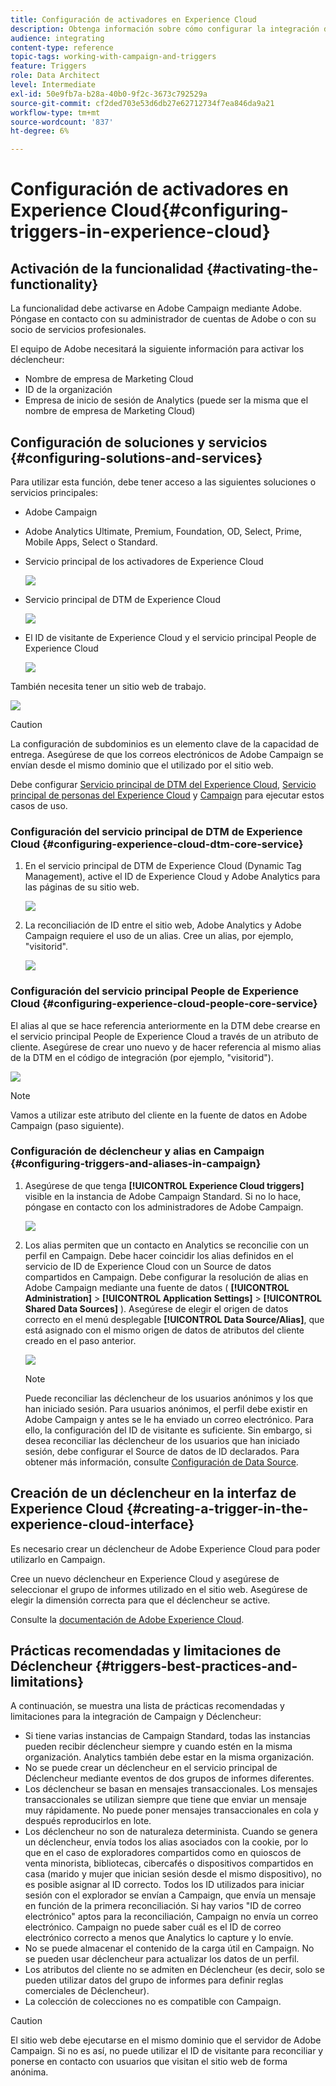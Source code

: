 ```yaml
---
title: Configuración de activadores en Experience Cloud
description: Obtenga información sobre cómo configurar la integración de Adobe Experience Cloud Triggers para que empiece a enviar envíos personalizados a sus clientes en función de sus comportamientos anteriores.
audience: integrating
content-type: reference
topic-tags: working-with-campaign-and-triggers
feature: Triggers
role: Data Architect
level: Intermediate
exl-id: 50e9fb7a-b28a-40b0-9f2c-3673c792529a
source-git-commit: cf2ded703e53d6db27e62712734f7ea846da9a21
workflow-type: tm+mt
source-wordcount: '837'
ht-degree: 6%

---
```


# Configuración de activadores en Experience Cloud{#configuring-triggers-in-experience-cloud}

## Activación de la funcionalidad {#activating-the-functionality}

La funcionalidad debe activarse en Adobe Campaign mediante Adobe. Póngase en contacto con su administrador de cuentas de Adobe o con su socio de servicios profesionales.

El equipo de Adobe necesitará la siguiente información para activar los déclencheur:

* Nombre de empresa de Marketing Cloud
* ID de la organización
* Empresa de inicio de sesión de Analytics (puede ser la misma que el nombre de empresa de Marketing Cloud)

## Configuración de soluciones y servicios {#configuring-solutions-and-services}

Para utilizar esta función, debe tener acceso a las siguientes soluciones o servicios principales:

* Adobe Campaign
* Adobe Analytics Ultimate, Premium, Foundation, OD, Select, Prime, Mobile Apps, Select o Standard.
* Servicio principal de los activadores de Experience Cloud

  ![](assets/trigger_uc_prereq_1.png)

* Servicio principal de DTM de Experience Cloud

  ![](assets/trigger_uc_prereq_2.png)

* El ID de visitante de Experience Cloud y el servicio principal People de Experience Cloud

  ![](assets/trigger_uc_prereq_3.png)

También necesita tener un sitio web de trabajo.

![](assets/trigger_uc_prereq_4.png)

>[!CAUTION]
>
>La configuración de subdominios es un elemento clave de la capacidad de entrega. Asegúrese de que los correos electrónicos de Adobe Campaign se envían desde el mismo dominio que el utilizado por el sitio web.

Debe configurar [Servicio principal de DTM del Experience Cloud](#configuring-experience-cloud-dtm-core-service), [Servicio principal de personas del Experience Cloud](#configuring-experience-cloud-people-core-service) y [Campaign](#configuring-triggers-and-aliases-in-campaign) para ejecutar estos casos de uso.

### Configuración del servicio principal de DTM de Experience Cloud {#configuring-experience-cloud-dtm-core-service}

1. En el servicio principal de DTM de Experience Cloud (Dynamic Tag Management), active el ID de Experience Cloud y Adobe Analytics para las páginas de su sitio web.

   ![](assets/trigger_uc_conf_1.png)

1. La reconciliación de ID entre el sitio web, Adobe Analytics y Adobe Campaign requiere el uso de un alias. Cree un alias, por ejemplo, &quot;visitorid&quot;.

   ![](assets/trigger_uc_conf_2.png)

### Configuración del servicio principal People de Experience Cloud {#configuring-experience-cloud-people-core-service}

El alias al que se hace referencia anteriormente en la DTM debe crearse en el servicio principal People de Experience Cloud a través de un atributo de cliente. Asegúrese de crear uno nuevo y de hacer referencia al mismo alias de la DTM en el código de integración (por ejemplo, &quot;visitorid&quot;).

![](assets/trigger_uc_conf_3.png)

>[!NOTE]
>
>Vamos a utilizar este atributo del cliente en la fuente de datos en Adobe Campaign (paso siguiente).

### Configuración de déclencheur y alias en Campaign {#configuring-triggers-and-aliases-in-campaign}

1. Asegúrese de que tenga **[!UICONTROL Experience Cloud triggers]** visible en la instancia de Adobe Campaign Standard. Si no lo hace, póngase en contacto con los administradores de Adobe Campaign.

   ![](assets/remarketing_1.png)

1. Los alias permiten que un contacto en Analytics se reconcilie con un perfil en Campaign. Debe hacer coincidir los alias definidos en el servicio de ID de Experience Cloud con un Source de datos compartidos en Campaign. Debe configurar la resolución de alias en Adobe Campaign mediante una fuente de datos ( **[!UICONTROL Administration]** > **[!UICONTROL Application Settings]** > **[!UICONTROL Shared Data Sources]** ). Asegúrese de elegir el origen de datos correcto en el menú desplegable **[!UICONTROL Data Source/Alias]**, que está asignado con el mismo origen de datos de atributos del cliente creado en el paso anterior.

   ![](assets/trigger_uc_conf_5.png)

   >[!NOTE]
   >
   >Puede reconciliar las déclencheur de los usuarios anónimos y los que han iniciado sesión. Para usuarios anónimos, el perfil debe existir en Adobe Campaign y antes se le ha enviado un correo electrónico. Para ello, la configuración del ID de visitante es suficiente. Sin embargo, si desea reconciliar las déclencheur de los usuarios que han iniciado sesión, debe configurar el Source de datos de ID declarados. Para obtener más información, consulte [Configuración de Data Source](../../integrating/using/integration-with-audience-manager-or-people-core-service.md#step-2--configure-the-data-sources).

## Creación de un déclencheur en la interfaz de Experience Cloud {#creating-a-trigger-in-the-experience-cloud-interface}

Es necesario crear un déclencheur de Adobe Experience Cloud para poder utilizarlo en Campaign.

Cree un nuevo déclencheur en Experience Cloud y asegúrese de seleccionar el grupo de informes utilizado en el sitio web. Asegúrese de elegir la dimensión correcta para que el déclencheur se active.

Consulte la [documentación de Adobe Experience Cloud](https://experienceleague.adobe.com/docs/experience-cloud/triggers/create.html?lang=es).

## Prácticas recomendadas y limitaciones de Déclencheur {#triggers-best-practices-and-limitations}

A continuación, se muestra una lista de prácticas recomendadas y limitaciones para la integración de Campaign y Déclencheur:

* Si tiene varias instancias de Campaign Standard, todas las instancias pueden recibir déclencheur siempre y cuando estén en la misma organización. Analytics también debe estar en la misma organización.
* No se puede crear un déclencheur en el servicio principal de Déclencheur mediante eventos de dos grupos de informes diferentes.
* Los déclencheur se basan en mensajes transaccionales. Los mensajes transaccionales se utilizan siempre que tiene que enviar un mensaje muy rápidamente. No puede poner mensajes transaccionales en cola y después reproducirlos en lote.
* Los déclencheur no son de naturaleza determinista. Cuando se genera un déclencheur, envía todos los alias asociados con la cookie, por lo que en el caso de exploradores compartidos como en quioscos de venta minorista, bibliotecas, cibercafés o dispositivos compartidos en casa (marido y mujer que inician sesión desde el mismo dispositivo), no es posible asignar al ID correcto. Todos los ID utilizados para iniciar sesión con el explorador se envían a Campaign, que envía un mensaje en función de la primera reconciliación. Si hay varios &quot;ID de correo electrónico&quot; aptos para la reconciliación, Campaign no envía un correo electrónico. Campaign no puede saber cuál es el ID de correo electrónico correcto a menos que Analytics lo capture y lo envíe.
* No se puede almacenar el contenido de la carga útil en Campaign. No se pueden usar déclencheur para actualizar los datos de un perfil.
* Los atributos del cliente no se admiten en Déclencheur (es decir, solo se pueden utilizar datos del grupo de informes para definir reglas comerciales de Déclencheur).
* La colección de colecciones no es compatible con Campaign.

>[!CAUTION]
>
>El sitio web debe ejecutarse en el mismo dominio que el servidor de Adobe Campaign. Si no es así, no puede utilizar el ID de visitante para reconciliar y ponerse en contacto con usuarios que visitan el sitio web de forma anónima.
